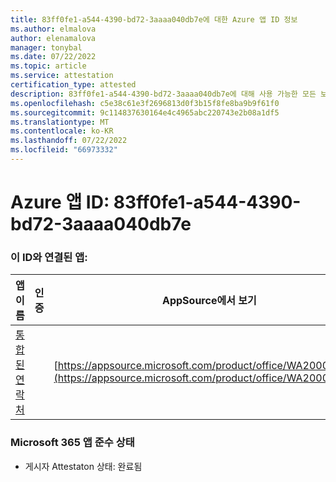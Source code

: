 ```yaml
---
title: 83ff0fe1-a544-4390-bd72-3aaaa040db7e에 대한 Azure 앱 ID 정보
ms.author: elmalova
author: elenamalova
manager: tonybal
ms.date: 07/22/2022
ms.topic: article
ms.service: attestation
certification_type: attested
description: 83ff0fe1-a544-4390-bd72-3aaaa040db7e에 대해 사용 가능한 모든 보안 및 규정 준수 정보입니다.
ms.openlocfilehash: c5e38c61e3f2696813d0f3b15f8fe8ba9b9f61f0
ms.sourcegitcommit: 9c114837630164e4c4965abc220743e2b08a1df5
ms.translationtype: MT
ms.contentlocale: ko-KR
ms.lasthandoff: 07/22/2022
ms.locfileid: "66973332"
---
```

# <a name="azure-app-id-83ff0fe1-a544-4390-bd72-3aaaa040db7e"></a>Azure 앱 ID: 83ff0fe1-a544-4390-bd72-3aaaa040db7e


### <a name="apps-associated-with-this-id"></a>이 ID와 연결된 앱:
| **앱 이름** | **인증** | **AppSource에서 보기** |
|--------------|---------------|-----------------------|
| [통합된 연락처](../forward/WA200003877.md) |  | [https://appsource.microsoft.com/product/office/WA200003877](https://appsource.microsoft.com/product/office/WA200003877) |

### <a name="microsoft-365-app-compliance-status"></a>Microsoft 365 앱 준수 상태
- 게시자 Attestaton 상태: 완료됨
